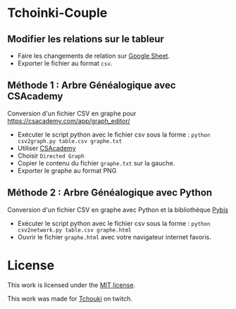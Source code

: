 # Tchoinki-Couple

## Modifier les relations sur le tableur

 * Faire les changements de relation sur [Google Sheet](https://docs.google.com/spreadsheets/d/1D6fMJB34T3BYFzvyFDbP-SVo6syHEU-k6Sqr7WHGArY).
 * Exporter le fichier au format `csv`.

## Méthode 1 : Arbre Généalogique avec CSAcademy
Conversion d'un fichier CSV en graphe pour https://csacademy.com/app/graph_editor/

 * Exécuter le script python avec le fichier csv sous la forme : 
`python csv2graph.py table.csv graphe.txt`
 * Utiliser [CSAcademy](https://csacademy.com/app/graph_editor/)
 * Choisir `Directed Graph`
 * Copier le contenu du fichier `graphe.txt` sur la gauche.
 * Exporter le graphe au format PNG

## Méthode 2 : Arbre Généalogique avec Python
Conversion d'un fichier CSV en graphe avec Python et la bibliothèque [Pybis](https://pyvis.readthedocs.io/)

 * Exécuter le script python avec le fichier csv sous la forme : 
`python csv2network.py table.csv graphe.html`
 * Ouvrir le fichier `graphe.html` avec votre navigateur internet favoris.

# License

This work is licensed under the [MIT license](LICENSE).

This work was made for [Tchouki](https://www.twitch.tv/tchouuki) on twitch.

